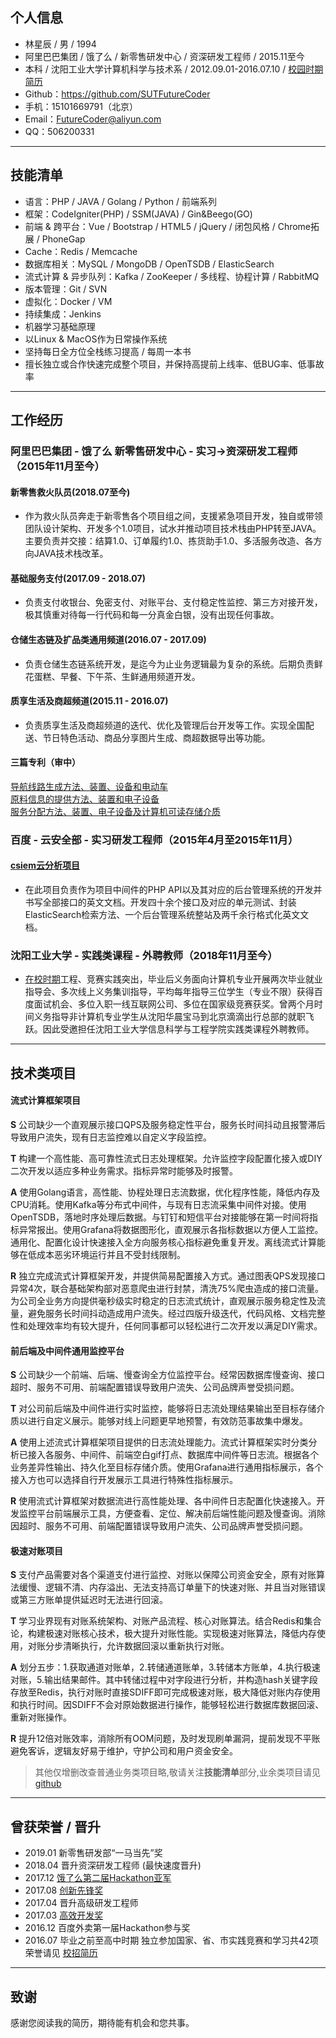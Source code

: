 ## 个人信息
* 林星辰 / 男 / 1994
* 阿里巴巴集团 / 饿了么 / 新零售研发中心 / 资深研发工程师 / 2015.11至今
* 本科 / 沈阳工业大学计算机科学与技术系 / 2012.09.01-2016.07.10 / [校园时期简历](https://github.com/SUTFutureCoder/resume/blob/master/README_SCHOOL_VER.md)
* Github：<https://github.com/SUTFutureCoder>
* 手机：15101669791（北京）
* Email：<FutureCoder@aliyun.com>
* QQ：506200331

---

## 技能清单
* 语言：PHP / JAVA / Golang / Python / 前端系列
* 框架：CodeIgniter(PHP) / SSM(JAVA) / Gin&Beego(GO)
* 前端 & 跨平台：Vue / Bootstrap / HTML5 / jQuery / 闭包风格 / Chrome拓展 / PhoneGap
* Cache：Redis / Memcache
* 数据库相关：MySQL / MongoDB / OpenTSDB / ElasticSearch
* 流式计算 & 异步队列：Kafka / ZooKeeper / 多线程、协程计算 / RabbitMQ
* 版本管理：Git / SVN
* 虚拟化：Docker / VM
* 持续集成：Jenkins
* 机器学习基础原理
* 以Linux & MacOS作为日常操作系统 
* 坚持每日全方位全栈练习提高 / 每周一本书
* 擅长独立或合作快速完成整个项目，并保持高提前上线率、低BUG率、低事故率

---

## 工作经历
### 阿里巴巴集团 - 饿了么 新零售研发中心 - 实习→资深研发工程师（2015年11月至今）
#### 新零售救火队员(2018.07至今)
* 作为救火队员奔走于新零售各个项目组之间，支援紧急项目开发，独自或带领团队设计架构、开发多个1.0项目，试水并推动项目技术栈由PHP转至JAVA。主要负责并交接：结算1.0、订单履约1.0、拣货助手1.0、多活服务改造、各方向JAVA技术栈改革。

#### 基础服务支付(2017.09 - 2018.07)
* 负责支付收银台、免密支付、对账平台、支付稳定性监控、第三方对接开发，极其慎重对待每一行代码和每一分真金白银，没有出现任何事故。

#### 仓储生态链及扩品类通用频道(2016.07 - 2017.09)
* 负责仓储生态链系统开发，是迄今为止业务逻辑最为复杂的系统。后期负责鲜花蛋糕、早餐、下午茶、生鲜通用频道开发。

#### 质享生活及商超频道(2015.11 - 2016.07)
* 负责质享生活及商超频道的迭代、优化及管理后台开发等工作。实现全国配送、节日特色活动、商品分享图片生成、商超数据导出等功能。

#### 三篇专利（审中）
[导航线路生成方法、装置、设备和电动车](http://www.soopat.com/Patent/201710596785)   
[原料信息的提供方法、装置和电子设备](http://www.soopat.com/Patent/201710560336)  
[服务分配方法、装置、电子设备及计算机可读存储介质](http://www.soopat.com/Patent/201810164044)

### 百度 - 云安全部 - 实习研发工程师（2015年4月至2015年11月）
#### [csiem云分析项目](http://xi.baidu.com/)
* 在此项目负责作为项目中间件的PHP API以及其对应的后台管理系统的开发并书写全部接口的英文文档。开发四十余个接口及对应的单元测试、封装ElasticSearch检索方法、一个后台管理系统整站及两千余行格式化英文文档。 

### 沈阳工业大学 - 实践类课程 - 外聘教师（2018年11月至今）
* [在校时期](https://github.com/SUTFutureCoder/resume/blob/master/README_SCHOOL_VER.md)工程、竞赛实践突出，毕业后义务面向计算机专业开展两次毕业就业指导会、多次线上义务集训指导，平均每年指导三位学生（专业不限）获得百度面试机会、多位入职一线互联网公司、多位在国家级竞赛获奖。曾两个月时间义务指导非计算机专业学生从沈阳华晨宝马到北京滴滴出行总部的就职飞跃。因此受邀担任沈阳工业大学信息科学与工程学院实践类课程外聘教师。

---
## 技术类项目
#### 流式计算框架项目
**S** 公司缺少一个直观展示接口QPS及服务稳定性平台，服务长时间抖动且报警滞后导致用户流失，现有日志监控难以自定义字段监控。 

**T** 构建一个高性能、高可靠性流式日志处理框架。允许监控字段配置化接入或DIY二次开发以适应多种业务需求。指标异常时能够及时报警。  

**A** 使用Golang语言，高性能、协程处理日志流数据，优化程序性能，降低内存及CPU消耗。使用Kafka等分布式中间件，与现有日志流采集中间件对接。使用OpenTSDB，落地时序处理后数据。与钉钉和短信平台对接能够在第一时间将指标异常报出。使用Grafana将数据图形化，直观展示各指标数据以方便人工监控。通用化、配置化设计快速接入全方向服务核心指标避免重复开发。离线流式计算能够在低成本恶劣环境运行并且不受封线限制。  

**R** 独立完成流式计算框架开发，并提供简易配置接入方式。通过图表QPS发现接口异常4次，联合基础架构部对恶意爬虫进行封禁，清洗75%爬虫造成的接口流量。为公司全业务方向提供毫秒级实时稳定的日志流式统计，直观展示服务稳定性及流量，避免服务长时间抖动造成用户流失。经过四版升级迭代，代码风格、文档完整性和处理效率均有较大提升，任何同事都可以轻松进行二次开发以满足DIY需求。  

#### 前后端及中间件通用监控平台
**S** 公司缺少一个前端、后端、慢查询全方位监控平台。经常因数据库慢查询、接口超时、服务不可用、前端配置错误导致用户流失、公司品牌声誉受损问题。 

**T** 对公司前后端及中间件进行实时监控，能够将日志流处理结果输出至目标存储介质以进行自定义展示。能够对线上问题更早地预警，有效防范事故集中爆发。  

**A** 使用上述流式计算框架项目提供的日志流处理能力。流式计算框架实时分类分析已接入各服务、中间件、前端空白gif打点、数据库中间件等日志流。根据各个业务差异性输出、持久化至目标存储介质。使用Grafana进行通用指标展示，各个接入方也可以选择自行开发展示工具进行特殊性指标展示。  

**R** 使用流式计算框架对数据流进行高性能处理、各中间件日志配置化快速接入。开发监控平台前端展示工具，方便查看、定位、解决前后端性能问题及慢查询。消除因超时、服务不可用、前端配置错误导致用户流失、公司品牌声誉受损问题。

#### 极速对账项目
**S** 支付产品需要对各个渠道支付进行监控、对账以保障公司资金安全，原有对账算法缓慢、逻辑不清、内存溢出、无法支持高订单量下的快速对账、并且当对账错误或第三方账单提供延迟时无法进行回滚。 
 
**T** 学习业界现有对账系统架构、对账产品流程、核心对账算法。结合Redis和集合论，构建极速对账核心技术，极大提升对账性能。实现极速对账算法，降低内存使用，对账分步清晰执行，允许数据回滚以重新执行对账。
  
**A** 划分五步：1.获取通道对账单，2.转储通道账单，3.转储本方账单，4.执行极速对账，5.输出结果邮件。其中转储过程中对字段进行分析，并构造hash关键字段存放至Redis，执行对账时直接SDIFF即可完成极速对账，极大降低对账内存使用和执行时间。因SDIFF不会对原始数据进行操作，能够轻松进行数据库数据回滚、重新对账操作。 
 
**R** 提升12倍对账效率，消除所有OOM问题，及时发现刷单漏洞，提前发现不平账避免客诉，逻辑友好易于维护，守护公司和用户资金安全。  

>其他仅增删改查普通业务类项目略,敬请关注**技能清单**部分,业余类项目请见[github](https://github.com/SUTFutureCoder?tab=repositories)

---

## 曾获荣誉 / 晋升
* 2019.01 新零售研发部“一马当先”奖
* 2018.04 晋升资深研发工程师 (最快速度晋升)
* 2017.12 [饿了么第二届Hackathon亚军](https://github.com/SUTFutureCoder/resume/blob/master/hackathon2nd.jpeg)
* 2017.08 [创新先锋奖](https://github.com/SUTFutureCoder/resume/blob/master/innovation_pioneer.jpeg)
* 2017.04 晋升高级研发工程师
* 2017.03 [高效开发奖](https://github.com/SUTFutureCoder/resume/blob/master/efficient_development.jpeg)
* 2016.12 百度外卖第一届Hackathon参与奖
* 2016.07 毕业之前至高中时期 独立参加国家、省、市实践竞赛和学习共42项荣誉请见 [校招简历](https://github.com/SUTFutureCoder/resume/blob/master/README_SCHOOL_VER.md)

---

## 致谢
感谢您阅读我的简历，期待能有机会和您共事。
